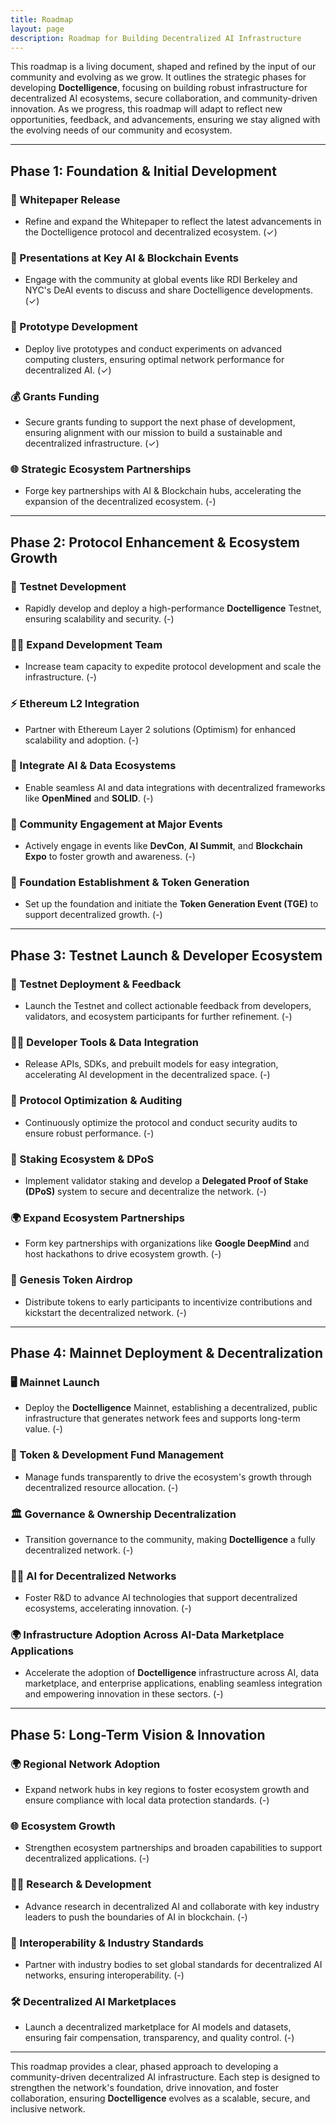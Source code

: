 ```yaml
---
title: Roadmap
layout: page
description: Roadmap for Building Decentralized AI Infrastructure
---
```


This roadmap is a living document, shaped and refined by the input of our community and evolving as we grow. It outlines the strategic phases for developing **Doctelligence**, focusing on building robust infrastructure for decentralized AI ecosystems, secure collaboration, and community-driven innovation. As we progress, this roadmap will adapt to reflect new opportunities, feedback, and advancements, ensuring we stay aligned with the evolving needs of our community and ecosystem.

---

## Phase 1: Foundation & Initial Development

### 📄 Whitepaper Release
- Refine and expand the Whitepaper to reflect the latest advancements in the Doctelligence protocol and decentralized ecosystem. (✓)

### 📅 Presentations at Key AI & Blockchain Events
- Engage with the community at global events like RDI Berkeley and NYC's DeAI events to discuss and share Doctelligence developments. (✓)

### 🧪 Prototype Development
- Deploy live prototypes and conduct experiments on advanced computing clusters, ensuring optimal network performance for decentralized AI. (✓)

### 💰 Grants Funding
- Secure grants funding to support the next phase of development, ensuring alignment with our mission to build a sustainable and decentralized infrastructure. (✓)

### 🌐 Strategic Ecosystem Partnerships
- Forge key partnerships with AI & Blockchain hubs, accelerating the expansion of the decentralized ecosystem. (-)

---

## Phase 2: Protocol Enhancement & Ecosystem Growth

### 🔗 Testnet Development
- Rapidly develop and deploy a high-performance **Doctelligence** Testnet, ensuring scalability and security. (-)

### 👩‍💻 Expand Development Team
- Increase team capacity to expedite protocol development and scale the infrastructure. (-)

### ⚡ Ethereum L2 Integration
- Partner with Ethereum Layer 2 solutions (Optimism) for enhanced scalability and adoption. (-)

### 🤖 Integrate AI & Data Ecosystems
- Enable seamless AI and data integrations with decentralized frameworks like **OpenMined** and **SOLID**. (-)

### 📅 Community Engagement at Major Events
- Actively engage in events like **DevCon**, **AI Summit**, and **Blockchain Expo** to foster growth and awareness. (-)

### 🏢 Foundation Establishment & Token Generation
- Set up the foundation and initiate the **Token Generation Event (TGE)** to support decentralized growth. (-)

---

## Phase 3: Testnet Launch & Developer Ecosystem

### 🚀 Testnet Deployment & Feedback
- Launch the Testnet and collect actionable feedback from developers, validators, and ecosystem participants for further refinement. (-)

### 🧑‍💻 Developer Tools & Data Integration
- Release APIs, SDKs, and prebuilt models for easy integration, accelerating AI development in the decentralized space. (-)

### 🔧 Protocol Optimization & Auditing
- Continuously optimize the protocol and conduct security audits to ensure robust performance. (-)

### 🔗 Staking Ecosystem & DPoS
- Implement validator staking and develop a **Delegated Proof of Stake (DPoS)** system to secure and decentralize the network. (-)

### 🌍 Expand Ecosystem Partnerships
- Form key partnerships with organizations like **Google DeepMind** and host hackathons to drive ecosystem growth. (-)

### 🎉 Genesis Token Airdrop
- Distribute tokens to early participants to incentivize contributions and kickstart the decentralized network. (-)

---

## Phase 4: Mainnet Deployment & Decentralization

### 🖥️ Mainnet Launch
- Deploy the **Doctelligence** Mainnet, establishing a decentralized, public infrastructure that generates network fees and supports long-term value. (-)

### 💸 Token & Development Fund Management
- Manage funds transparently to drive the ecosystem's growth through decentralized resource allocation. (-)

### 🏛️ Governance & Ownership Decentralization
- Transition governance to the community, making **Doctelligence** a fully decentralized network. (-)

### 🧑‍🔬 AI for Decentralized Networks
- Foster R&D to advance AI technologies that support decentralized ecosystems, accelerating innovation. (-)

### 🌍 Infrastructure Adoption Across AI-Data Marketplace Applications
- Accelerate the adoption of **Doctelligence** infrastructure across AI, data marketplace, and enterprise applications, enabling seamless integration and empowering innovation in these sectors. (-)

---

## Phase 5: Long-Term Vision & Innovation

### 🌍 Regional Network Adoption
- Expand network hubs in key regions to foster ecosystem growth and ensure compliance with local data protection standards. (-)

### 🌐 Ecosystem Growth
- Strengthen ecosystem partnerships and broaden capabilities to support decentralized applications. (-)

### 🧑‍🔬 Research & Development
- Advance research in decentralized AI and collaborate with key industry leaders to push the boundaries of AI in blockchain. (-)

### 🔗 Interoperability & Industry Standards
- Partner with industry bodies to set global standards for decentralized AI networks, ensuring interoperability. (-)

### 🛠️ Decentralized AI Marketplaces
- Launch a decentralized marketplace for AI models and datasets, ensuring fair compensation, transparency, and quality control. (-)

---

This roadmap provides a clear, phased approach to developing a community-driven decentralized AI infrastructure. Each step is designed to strengthen the network's foundation, drive innovation, and foster collaboration, ensuring **Doctelligence** evolves as a scalable, secure, and inclusive network.
